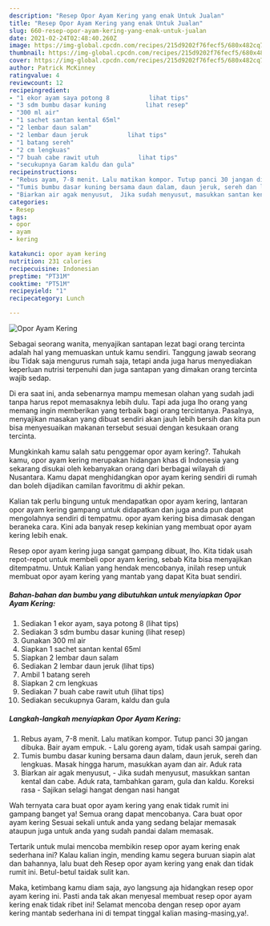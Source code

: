 ```yaml
---
description: "Resep Opor Ayam Kering yang enak Untuk Jualan"
title: "Resep Opor Ayam Kering yang enak Untuk Jualan"
slug: 660-resep-opor-ayam-kering-yang-enak-untuk-jualan
date: 2021-02-24T02:48:40.260Z
image: https://img-global.cpcdn.com/recipes/215d9202f76fecf5/680x482cq70/opor-ayam-kering-foto-resep-utama.jpg
thumbnail: https://img-global.cpcdn.com/recipes/215d9202f76fecf5/680x482cq70/opor-ayam-kering-foto-resep-utama.jpg
cover: https://img-global.cpcdn.com/recipes/215d9202f76fecf5/680x482cq70/opor-ayam-kering-foto-resep-utama.jpg
author: Patrick McKinney
ratingvalue: 4
reviewcount: 12
recipeingredient:
- "1 ekor ayam saya potong 8           lihat tips"
- "3 sdm bumbu dasar kuning           lihat resep"
- "300 ml air"
- "1 sachet santan kental 65ml"
- "2 lembar daun salam"
- "2 lembar daun jeruk           lihat tips"
- "1 batang sereh"
- "2 cm lengkuas"
- "7 buah cabe rawit utuh           lihat tips"
- "secukupnya Garam kaldu dan gula"
recipeinstructions:
- "Rebus ayam, 7-8 menit. Lalu matikan kompor. Tutup panci 30 jangan dibuka. Bair ayam empuk.  Lalu goreng ayam, tidak usah sampai garing."
- "Tumis bumbu dasar kuning bersama daun dalam, daun jeruk, sereh dan lengkuas. Masak hingga harum, masukkan ayam dan air. Aduk rata"
- "Biarkan air agak menyusut,  Jika sudah menyusut, masukkan santan kental dan cabe. Aduk rata, tambahkan garam, gula dan kaldu. Koreksi rasa Sajikan selagi hangat dengan nasi hangat"
categories:
- Resep
tags:
- opor
- ayam
- kering

katakunci: opor ayam kering 
nutrition: 231 calories
recipecuisine: Indonesian
preptime: "PT31M"
cooktime: "PT51M"
recipeyield: "1"
recipecategory: Lunch

---
```



![Opor Ayam Kering](https://img-global.cpcdn.com/recipes/215d9202f76fecf5/680x482cq70/opor-ayam-kering-foto-resep-utama.jpg)

Sebagai seorang wanita, menyajikan santapan lezat bagi orang tercinta adalah hal yang memuaskan untuk kamu sendiri. Tanggung jawab seorang ibu Tidak saja mengurus rumah saja, tetapi anda juga harus menyediakan keperluan nutrisi terpenuhi dan juga santapan yang dimakan orang tercinta wajib sedap.

Di era  saat ini, anda sebenarnya mampu memesan olahan yang sudah jadi tanpa harus repot memasaknya lebih dulu. Tapi ada juga lho orang yang memang ingin memberikan yang terbaik bagi orang tercintanya. Pasalnya, menyajikan masakan yang dibuat sendiri akan jauh lebih bersih dan kita pun bisa menyesuaikan makanan tersebut sesuai dengan kesukaan orang tercinta. 



Mungkinkah kamu salah satu penggemar opor ayam kering?. Tahukah kamu, opor ayam kering merupakan hidangan khas di Indonesia yang sekarang disukai oleh kebanyakan orang dari berbagai wilayah di Nusantara. Kamu dapat menghidangkan opor ayam kering sendiri di rumah dan boleh dijadikan camilan favoritmu di akhir pekan.

Kalian tak perlu bingung untuk mendapatkan opor ayam kering, lantaran opor ayam kering gampang untuk didapatkan dan juga anda pun dapat mengolahnya sendiri di tempatmu. opor ayam kering bisa dimasak dengan beraneka cara. Kini ada banyak resep kekinian yang membuat opor ayam kering lebih enak.

Resep opor ayam kering juga sangat gampang dibuat, lho. Kita tidak usah repot-repot untuk membeli opor ayam kering, sebab Kita bisa menyajikan ditempatmu. Untuk Kalian yang hendak mencobanya, inilah resep untuk membuat opor ayam kering yang mantab yang dapat Kita buat sendiri.

<!--inarticleads1-->

##### Bahan-bahan dan bumbu yang dibutuhkan untuk menyiapkan Opor Ayam Kering:

1. Sediakan 1 ekor ayam, saya potong 8           (lihat tips)
1. Sediakan 3 sdm bumbu dasar kuning           (lihat resep)
1. Gunakan 300 ml air
1. Siapkan 1 sachet santan kental 65ml
1. Siapkan 2 lembar daun salam
1. Sediakan 2 lembar daun jeruk           (lihat tips)
1. Ambil 1 batang sereh
1. Siapkan 2 cm lengkuas
1. Sediakan 7 buah cabe rawit utuh           (lihat tips)
1. Sediakan secukupnya Garam, kaldu dan gula




<!--inarticleads2-->

##### Langkah-langkah menyiapkan Opor Ayam Kering:

1. Rebus ayam, 7-8 menit. Lalu matikan kompor. Tutup panci 30 jangan dibuka. Bair ayam empuk.  - Lalu goreng ayam, tidak usah sampai garing.
1. Tumis bumbu dasar kuning bersama daun dalam, daun jeruk, sereh dan lengkuas. Masak hingga harum, masukkan ayam dan air. Aduk rata
1. Biarkan air agak menyusut,  - Jika sudah menyusut, masukkan santan kental dan cabe. Aduk rata, tambahkan garam, gula dan kaldu. Koreksi rasa - Sajikan selagi hangat dengan nasi hangat




Wah ternyata cara buat opor ayam kering yang enak tidak rumit ini gampang banget ya! Semua orang dapat mencobanya. Cara buat opor ayam kering Sesuai sekali untuk anda yang sedang belajar memasak ataupun juga untuk anda yang sudah pandai dalam memasak.

Tertarik untuk mulai mencoba membikin resep opor ayam kering enak sederhana ini? Kalau kalian ingin, mending kamu segera buruan siapin alat dan bahannya, lalu buat deh Resep opor ayam kering yang enak dan tidak rumit ini. Betul-betul taidak sulit kan. 

Maka, ketimbang kamu diam saja, ayo langsung aja hidangkan resep opor ayam kering ini. Pasti anda tak akan menyesal membuat resep opor ayam kering enak tidak ribet ini! Selamat mencoba dengan resep opor ayam kering mantab sederhana ini di tempat tinggal kalian masing-masing,ya!.

